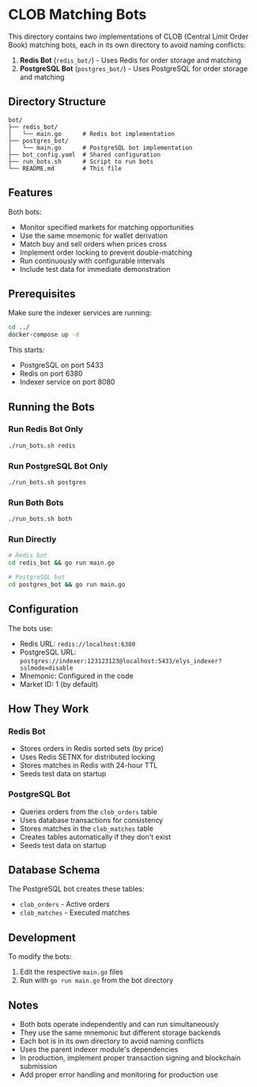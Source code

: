 # CLOB Matching Bots

This directory contains two implementations of CLOB (Central Limit Order Book) matching bots, each in its own directory to avoid naming conflicts:

1. **Redis Bot** (`redis_bot/`) - Uses Redis for order storage and matching
2. **PostgreSQL Bot** (`postgres_bot/`) - Uses PostgreSQL for order storage and matching

## Directory Structure

```
bot/
├── redis_bot/
│   └── main.go      # Redis bot implementation
├── postgres_bot/
│   └── main.go      # PostgreSQL bot implementation
├── bot_config.yaml  # Shared configuration
├── run_bots.sh      # Script to run bots
└── README.md        # This file
```

## Features

Both bots:
- Monitor specified markets for matching opportunities
- Use the same mnemonic for wallet derivation
- Match buy and sell orders when prices cross
- Implement order locking to prevent double-matching
- Run continuously with configurable intervals
- Include test data for immediate demonstration

## Prerequisites

Make sure the indexer services are running:
```bash
cd ../
docker-compose up -d
```

This starts:
- PostgreSQL on port 5433
- Redis on port 6380
- Indexer service on port 8080

## Running the Bots

### Run Redis Bot Only
```bash
./run_bots.sh redis
```

### Run PostgreSQL Bot Only
```bash
./run_bots.sh postgres
```

### Run Both Bots
```bash
./run_bots.sh both
```

### Run Directly
```bash
# Redis bot
cd redis_bot && go run main.go

# PostgreSQL bot
cd postgres_bot && go run main.go
```

## Configuration

The bots use:
- Redis URL: `redis://localhost:6380`
- PostgreSQL URL: `postgres://indexer:123123123@localhost:5433/elys_indexer?sslmode=disable`
- Mnemonic: Configured in the code
- Market ID: 1 (by default)

## How They Work

### Redis Bot
- Stores orders in Redis sorted sets (by price)
- Uses Redis SETNX for distributed locking
- Stores matches in Redis with 24-hour TTL
- Seeds test data on startup

### PostgreSQL Bot
- Queries orders from the `clob_orders` table
- Uses database transactions for consistency
- Stores matches in the `clob_matches` table
- Creates tables automatically if they don't exist
- Seeds test data on startup

## Database Schema

The PostgreSQL bot creates these tables:
- `clob_orders` - Active orders
- `clob_matches` - Executed matches

## Development

To modify the bots:
1. Edit the respective `main.go` files
2. Run with `go run main.go` from the bot directory

## Notes

- Both bots operate independently and can run simultaneously
- They use the same mnemonic but different storage backends
- Each bot is in its own directory to avoid naming conflicts
- Uses the parent indexer module's dependencies
- In production, implement proper transaction signing and blockchain submission
- Add proper error handling and monitoring for production use